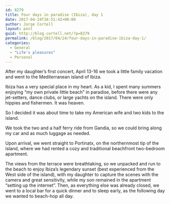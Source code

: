 ```yaml
---
id: 8279
title: Four days in paradise (Ibiza), day 1
date: 2017-04-24T16:51:42+00:00
author: Jorge Cortell
layout: post
guid: http://blog.cortell.net/?p=8279
permalink: /blog/2017/04/24/four-days-in-paradise-ibiza-day-1/
categories:
  - General
  - "Life's pleasures"
  - Personal
---
```

After my daughter’s first concert, April 13-16 we took a little family vacation and went to the Mediterranean island of Ibiza.

Ibiza has a very special place in my heart. As a kid, I spent many summers enjoying “my own private little beach” in paradise, before there were any jet-setters, dance clubs, or large yachts on the island. There were only hippies and fishermen. It was heaven.

So I decided it was about time to take my American wife and two kids to the island.

We took the two and a half ferry ride from Gandia, so we could bring along my car and as much luggage as needed.

Upon arrival, we went straight to Portinatx, on the northernmost tip of the island, where we had rented a cozy and traditional beachfront two-bedroom apartment.

The views from the terrace were breathtaking, so we unpacked and run to the beach to enjoy Ibiza’s legendary sunset (best experienced from the West side of the island), with my daughter to capture the scenes with the camera and great sensitivity, while my son remained in the apartment “setting up the internet”. Then, as everything else was already closed, we went to a local bar for a quick dinner and to sleep early, as the following day we wanted to beach-hop all day.
